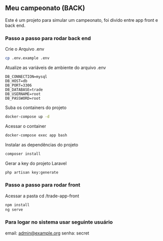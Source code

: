 ## Meu campeonato (BACK) 

Este é um projeto para simular um campeonato, foi divido entre app front e back end.


### Passo a passo para rodar back end
Crie o Arquivo .env
```sh
cp .env.example .env
```


Atualize as variáveis de ambiente do arquivo .env
```dosini
DB_CONNECTION=mysql
DB_HOST=db
DB_PORT=3306
DB_DATABASE=trade
DB_USERNAME=root
DB_PASSWORD=root
```

Suba os containers do projeto
```sh
docker-compose up -d
```

Acessar o container
```sh
docker-compose exec app bash
```

Instalar as dependências do projeto
```sh
composer install
```


Gerar a key do projeto Laravel
```sh
php artisan key:generate
```
### Passo a passo para rodar front


Acessar a pasta cd /trade-app-front

```sh
npm install
ng serve
```

### Para logar no sistema usar seguinte usuário

email: admin@example.org
senha: secret

